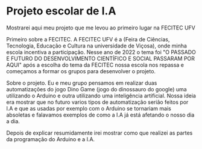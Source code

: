 # Projeto escolar de I.A
Mostrarei aqui meu projeto que me levou ao primeiro lugar na FECITEC UFV

Primeiro sobre a FECITEC. A FECITEC UFV é a (Feira de Ciências, Tecnologia, Educação e Cultura na universidade de Viçosa), onde minha 
escola incentiva a participação. Nesse ano de 2022 o tema foi "O PASSADO E FUTURO DO DESENVOLVIMENTO CIENTÍFICO E SOCIAL PASSARAM POR AQUI"
após a escolha do tema da FECITEC nossa escola nos repassa e começamos a formar os grupos para desenvolver o projeto.

Sobre o projeto. Eu e meu grupo pensamos em realizar duas automatizações do jogo Dino Game (jogo do dinossauro do google) uma utilizando o
Arduino e outra utilizando uma inteligência artificial. Nossa ideia era mostrar que no futuro varios tipos de automatização serião feitos
por I.A e que as usadas por exemplo com o Arduino se tornariam mais absoletas e falavamos exemplos de como a I.A já está afetando o nosso
dia a dia.

Depois de explicar resumidamente irei mostrar como que realizei as partes da programação do Arduino e a I.A.

<h1> </h1>
